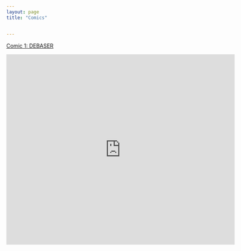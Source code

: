 ```yaml
---
layout: page
title: "Comics"


---
```


[Comic 1: DEBASER](https://debaserpoject.xyz/index.html)

<iframe src="https://docs.google.com/gview?url=https://docs.google.com/document/d/e/2PACX-1vSWZ8p9eEcwd0eaZpIpRojk6ddFib4DTfuPw-RYr0FqfwvBb4QuAy3sT2msJ0yvm4OmG9HkOO9oy2dH/pub&embedded=true" style="width:600px; height:500px;" frameborder="0"></iframe>

